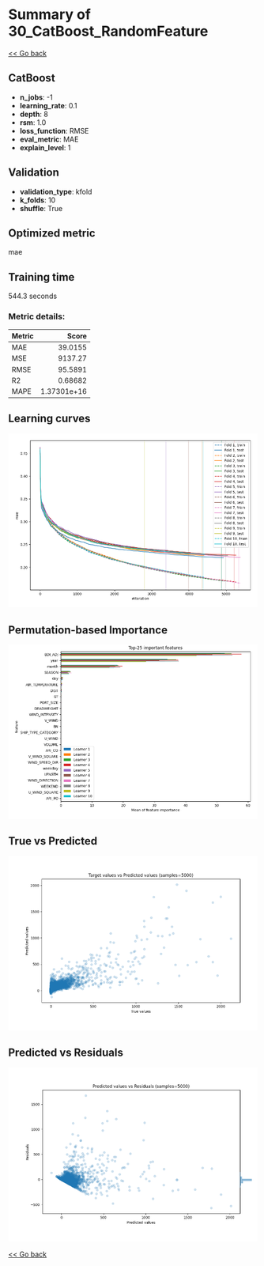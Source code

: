 # Summary of 30_CatBoost_RandomFeature

[<< Go back](../README.md)


## CatBoost
- **n_jobs**: -1
- **learning_rate**: 0.1
- **depth**: 8
- **rsm**: 1.0
- **loss_function**: RMSE
- **eval_metric**: MAE
- **explain_level**: 1

## Validation
 - **validation_type**: kfold
 - **k_folds**: 10
 - **shuffle**: True

## Optimized metric
mae

## Training time

544.3 seconds

### Metric details:
| Metric   |          Score |
|:---------|---------------:|
| MAE      |   39.0155      |
| MSE      | 9137.27        |
| RMSE     |   95.5891      |
| R2       |    0.68682     |
| MAPE     |    1.37301e+16 |



## Learning curves
![Learning curves](learning_curves.png)

## Permutation-based Importance
![Permutation-based Importance](permutation_importance.png)
## True vs Predicted

![True vs Predicted](true_vs_predicted.png)


## Predicted vs Residuals

![Predicted vs Residuals](predicted_vs_residuals.png)



[<< Go back](../README.md)
